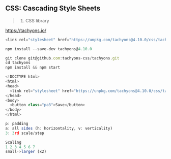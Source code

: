 
## CSS: Cascading Style Sheets
>1. CSS library

https://tachyons.io/

```js
<link rel="stylesheet" href="https://unpkg.com/tachyons@4.10.0/css/tachyons.min.css"/>
```
```js
npm install --save-dev tachyons@4.10.0
```
```js
git clone git@github.com:tachyons-css/tachyons.git
cd tachyons
npm install && npm start
```
```js
<!DOCTYPE html>
<html>
<head>
  <link rel="stylesheet" href="https://unpkg.com/tachyons@4.10.0/css/tachyons.min.css"/>
</head>
<body>
  <button class="pa3">Save</button>
</body>
</html>
```
```js
p: padding
a: all sides (h: horizontality, v: verticality)
3: 3rd scale/step
```

```js
Scaling
1 2 3 4 5 6 7
small->larger (x2)
```


